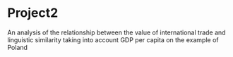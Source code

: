 # Project2
An analysis of the relationship between the value of international trade and linguistic similarity taking into account GDP per capita on the example of Poland
